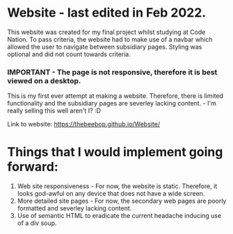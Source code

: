 # Website - last edited in Feb 2022.
This website was created for my final project whilst studying at Code Nation. To pass criteria, the website had to make use of a navbar which allowed the user to navigate between subsidiary pages. Styling was optional and did not count towards criteria.

### IMPORTANT - The page is not responsive, therefore it is best viewed on a desktop.
This is my first ever attempt at making a website. Therefore, there is limited functionality and the subsidiary pages are severley lacking content. - I'm really selling this well aren't I? :D

Link to website: https://thebeebop.github.io/Website/

# Things that I would implement going forward:
1. Web site responsiveness - For now, the website is static. Therefore, it looks god-awful on any device that does not have a wide screen.
2. More detailed site pages - For now, the secondary web pages are poorly formatted and severley lacking content.
3. Use of semantic HTML to eradicate the current headache inducing use of a div soup.  
